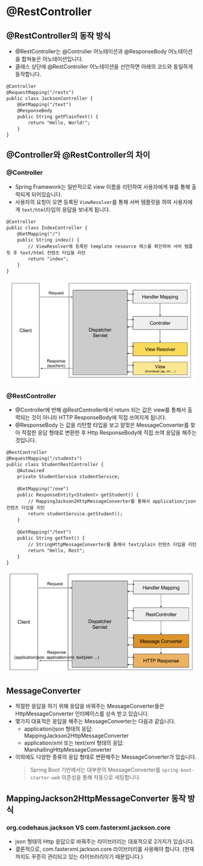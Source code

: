 # @RestController

## @RestController의 동작 방식
* @RestController는 @Controller 어노테이션과 @ResponseBody 어노테이션을 합쳐놓은 어노테이션입니다.
* 클래스 상단에 @RestController 어노테이션을 선언하면 아래의 코드와 동일하게 동작합니다.

```
@Controller
@RequestMapping("/rests")
public class JacksonController {
    @GetMapping("/text")
    @ResponseBody
    public String getPlainText() {
        return "Hello, World!";
    }
}
```

## @Controller와 @RestController의 차이
### @Controller
* Spring Framework는 일반적으로 view 이름을 리턴하여 사용자에게 뷰를 통해 출력되게 되어있습니다.
* 사용자의 요청이 오면 등록된 <code>ViewResolver</code>를 통해 서버 템플릿을 하여 사용자에게 <code>text/html</code>타입의 응답을 보내게 됩니다.

```
@Controller
public class IndexController {
    @GetMapping("/")
    public String index() {
        // ViewResolver에 등록된 template resource 패스를 확인하여 서버 템플릿 후 text/html 컨텐츠 타입을 리턴
        return "index";
    }
}
```
![controller_flow](./img/controller_flow.png)

### @RestController
* @Controller에 반해 @RestController에서 return 되는 값은 view를 통해서 출력되는 것이 아니라
HTTP ResponseBody에 직접 쓰여지게 됩니다.
* @ResponseBody 는 값을 리턴할 타입을 보고 알맞은 MessageConverter를 찾아 적절한 응답 형태로 변환한 후 Http ResponseBody에 직접 쓰여 응답을 해주는 것입니다.

```
@RestController
@RequestMapping("/students")
public class StudentRestController {
    @Autowired
    private StudentService studentService;
    
    @GetMapping("/one")
    public ResponseEntity<Student> getStudent() {
        // MappingJackson2HttpMessageConverter를 통해서 application/json 컨텐츠 타입을 리턴
        return studentService.getStudent();
    }
    
    @GetMapping("/text")
    public String getText() {
        // StringHttpMessageConverter를 통해서 text/plain 컨텐츠 타입을 리턴
        return "Hello, Rest";        
    }
}
```
![rest_controller_flow](./img/rest_controller_flow.png)

## MessageConverter
* 적절한 응답을 하기 위해 응답을 바꿔주는 MessageConverter들은 HttpMessageConverter 인터페이스를 상속 받고 있습니다.
* 몇가지 대표적은 응답을 해주는 MessageConverter는 다음과 같습니다.
    * application/json 형태의 응답: MappingJackson2HttpMessageConverter
    * application/xml 또는 text/xml 형태의 응답: MarshallingHttpMessageConverter
* 이외에도 다양한 종류의 응답 형태로 변환해주는 MessageConverter가 있습니다.
    > Spring Boot 기반에서는 대부분의 MessageConverter를 <code>spring-boot-starter-web</code> 의존성을 통해 자동으로 세팅합니다.
    
## MappingJackson2HttpMessageConverter 동작 방식

### org.codehaus.jackson VS com.fasterxml.jackson.core
* json 형태의 Http 응답으로 바꿔주는 라이브러리는 대표적으로 2가지가 있습니다.
* 결론적으로, com.fasterxml.jackson.core 라이브러리를 사용해야 합니다. (현재까지도 꾸준히 관리되고 있는 라이브러리이기 때문입니다.)

